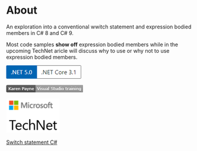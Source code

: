 ﻿# About

An exploration into a conventional wwitch statement and expression bodied members in C# 8 and C# 9.

Most code samples **show off** expression bodied members while in the upcoming TechNet aricle will discuss why to use or why not to use expression bodied members.

![img](assets/Versions.png)

![img](assets/kpTraining.png)


![img](assets/TechNet.png) 

[Switch statement C#](https://social.technet.microsoft.com/wiki/contents/articles/54200.switch-statement-c.aspx)
